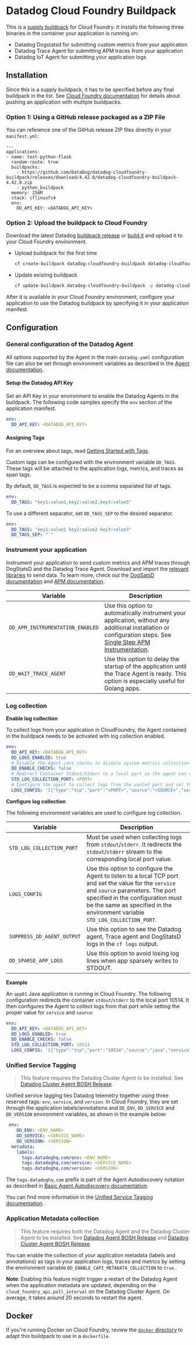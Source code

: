 # Datadog Cloud Foundry Buildpack

This is a [supply buildpack][1] for Cloud Foundry. It installs the following three binaries in the container your application is running on:
* Datadog Dogstatsd for submitting custom metrics from your application
* Datadog Trace Agent for submitting APM traces from your application
* Datadog IoT Agent for submitting your application logs

## Installation

Since this is a supply buildpack, it has to be specified before any final buildpack in the list. See [Cloud Foundry documentation][4] for details about pushing an application with multiple buildpacks.

### Option 1: Using a GitHub release packaged as a ZIP File

You can reference one of the GitHub release ZIP files directly in your `manifest.yml`:

```
---
applications:
- name: test-python-flask
  random-route: true
  buildpacks:
    - https://github.com/DataDog/datadog-cloudfoundry-buildpack/releases/download/4.42.0/datadog-cloudfoundry-buildpack-4.42.0.zip
    - python_buildpack
  memory: 256M
  stack: cflinuxfs4
  env:
    DD_API_KEY: <DATADOG_API_KEY>  
```

### Option 2: Upload the buildpack to Cloud Foundry

Download the latest Datadog [buildpack release][2] or [build it][3] and upload it to your Cloud Foundry environment.

- Upload buildpack for the first time
    ```bash
    cf create-buildpack datadog-cloudfoundry-buildpack datadog-cloudfoundry-buildpack.zip 99 --enable
    ```
- Update existing buildpack
    ```bash
    cf update-buildpack datadog-cloudfoundry-buildpack -p datadog-cloudfoundry-buildpack.zip
    ```

After it is available in your Cloud Foundry environment, configure your application to use the Datadog buildpack by specifying it in your application manifest.

## Configuration

### General configuration of the Datadog Agent
All options supported by the Agent in the main `datadog.yaml` configuration file can also be set through environment variables as described in the [Agent documentation][5].

#### Setup the Datadog API Key

Set an API Key in your environment to enable the Datadog Agents in the buildpack. The following code samples specify the `env` section of the application manifest.

```yaml
env:
  DD_API_KEY: <DATADOG_API_KEY>
```

#### Assigning Tags

For an overview about tags, read [Getting Started with Tags](https://docs.datadoghq.com/getting_started/tagging/).

Custom tags can be configured with the environment variable `DD_TAGS`. These tags will be attached to the application logs, metrics, and traces as span tags.

By default, `DD_TAGS` is expected to be a comma separated list of tags.

```yaml
env:
  DD_TAGS: "key1:value1,key2:value2,key3:value3"
```

To use a different separator, set `DD_TAGS_SEP` to the desired separator.

```yaml
env:
  DD_TAGS: "key1:value1 key2:value2 key3:value3"
  DD_TAGS_SEP: " "
```

### Instrument your application

Instrument your application to send custom metrics and APM traces through DogStatsD and the Datadog Trace Agent.
Download and import the [relevant libraries][6] to send data. To learn more, check out the [DogSatsD documentation][7] and [APM documentation][8].

| Variable | Description|
| -- | -- |
| `DD_APM_INSTRUMENTATION_ENABLED` | Use this option to automatically instrument your application, without any additional installation or configuration steps. See [Single Step APM Instrumentation](https://docs.datadoghq.com/tracing/trace_collection/single-step-apm/?tab=linuxhostorvm). |
| `DD_WAIT_TRACE_AGENT` | Use this option to delay the startup of the application until the Trace Agent is ready. This option is especially useful for Golang apps. |

### Log collection

**Enable log collection**

To collect logs from your application in CloudFoundry, the Agent contained in the buildpack needs to be activated with log collection enabled.

```yaml
env:
  DD_API_KEY: <DATADOG_API_KEY>
  DD_LOGS_ENABLED: true
  # Disable the Agent core checks to disable system metrics collection
  DD_ENABLE_CHECKS: false
  # Redirect Container Stdout/Stderr to a local port so the agent can collect the logs
  STD_LOG_COLLECTION_PORT: <PORT>
  # Configure the agent to collect logs from the wanted port and set the value for source and service
  LOGS_CONFIG: '[{"type":"tcp","port":"<PORT>","source":"<SOURCE>","service":"<SERVICE>"}]'
```

**Configure log collection**

The following environment variables are used to configure log collection.

| Variable | Description|
| -- | -- |
| `STD_LOG_COLLECTION_PORT` |  Must be used when collecting logs from `stdout`/`stderr`. It redirects the `stdout`/`stderr` stream to the corresponding local port value. |
| `LOGS_CONFIG` |  Use this option to configure the Agent to listen to a local TCP port and set the value for the `service` and `source` parameters. The port specified in the configuration must be the same as specified in the environment variable `STD_LOG_COLLECTION_PORT`. |
| `SUPPRESS_DD_AGENT_OUTPUT` | Use this option to see the Datadog agent, Trace agent and DogStatsD logs in the `cf logs`  output. |
| `DD_SPARSE_APP_LOGS` | Use this option to avoid losing log lines when app sparsely writes to STDOUT. |


**Example**

An `app01` Java application is running in Cloud Foundry. The following configuration redirects the container `stdout`/`stderr` to the local port 10514. It then configures the Agent to collect logs from that port while setting the proper value for `service` and `source`:

```yaml
env:
  DD_API_KEY: <DATADOG_API_KEY>
  DD_LOGS_ENABLED: true
  DD_ENABLE_CHECKS: false
  STD_LOG_COLLECTION_PORT: 10514
  LOGS_CONFIG: '[{"type":"tcp","port":"10514","source":"java","service":"app01"}]'
```

### Unified Service Tagging

> This feature requires the Datadog Cluster Agent to be installed.
See [Datadog Cluster Agent BOSH Release](https://github.com/DataDog/datadog-cluster-agent-boshrelease).

Unified service tagging ties Datadog telemetry together using three reserved tags: `env`, `service`, and `version`. In Cloud Foundry, they are set through the application labels/annotations and `DD_ENV`, `DD_SERVICE` and `DD_VERSION` environment variables, as shown in the example below:

```yaml
 env:
    DD_ENV: <ENV_NAME>
    DD_SERVICE: <SERVICE_NAME>
    DD_VERSION: <VERSION>
  metadata:
    labels:
      tags.datadoghq.com/env: <ENV_NAME>
      tags.datadoghq.com/service: <SERVICE_NAME>
      tags.datadoghq.com/version: <VERSION>
```

The `tags.datadoghq.com` prefix is part of the Agent Autodiscovery notation as described in [Basic Agent Autodiscovery documentation](https://docs.datadoghq.com/getting_started/containers/autodiscovery).

You can find more information in the [Unified Service Tagging documentation](https://docs.datadoghq.com/getting_started/tagging/unified_service_tagging).

### Application Metadata collection

> This feature requires both the Datadog Agent and the Datadog Cluster Agent to be installed.
See [Datadog Agent BOSH Release](https://github.com/DataDog/datadog-cluster-agent-boshrelease) and [Datadog Cluster Agent BOSH Release](https://github.com/DataDog/datadog-cluster-agent-boshrelease).

You can enable the collection of your application metadata (labels and annotations) as tags in your application logs, traces and metrics by setting the environment variable `DD_ENABLE_CAPI_METADATA_COLLECTION` to `true`.

__Note__: Enabling this feature might trigger a restart of the Datadog Agent when the application metadata are updated, depending on the `cloud_foundry_api.poll_interval` on the Datadog Cluster Agent. On average, it takes around 20 seconds to restart the agent.


## Docker

If you're running Docker on Cloud Foundry, review the [`docker` directory][9] to adapt this buildpack to use in a `dockerfile`.


[1]: https://docs.cloudfoundry.org/buildpacks/understand-buildpacks.html#supply-script
[2]: https://github.com/DataDog/datadog-cloudfoundry-buildpack/releases/latest/download/datadog-cloudfoundry-buildpack.zip
[3]: /DEVELOPMENT.md#building
[4]: https://docs.cloudfoundry.org/buildpacks/use-multiple-buildpacks.html
[5]: https://github.com/DataDog/datadog-agent/blob/master/docs/agent/config.md#environment-variables
[6]: https://docs.datadoghq.com/libraries/
[7]: https://docs.datadoghq.com/guides/DogStatsD/
[8]: https://docs.datadoghq.com/tracing/setup_overview/
[9]: docker/
